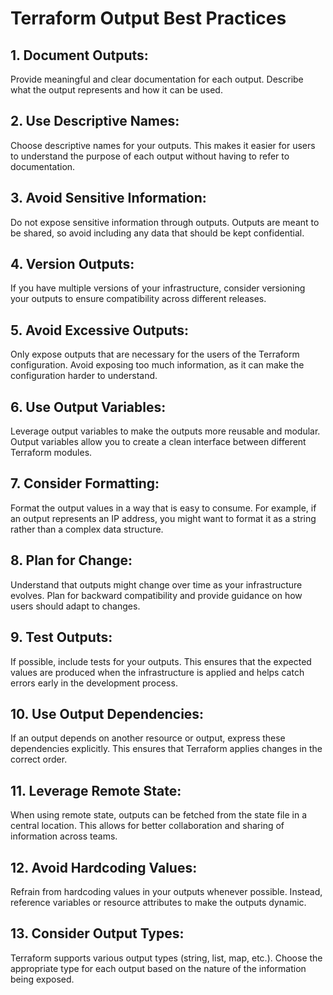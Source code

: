 # Terraform Output Best Practices

## 1. Document Outputs:

Provide meaningful and clear documentation for each output. Describe what the output represents and how it can be used.

## 2. Use Descriptive Names:

Choose descriptive names for your outputs. This makes it easier for users to understand the purpose of each output without having to refer to documentation.

## 3. Avoid Sensitive Information:

Do not expose sensitive information through outputs. Outputs are meant to be shared, so avoid including any data that should be kept confidential.

## 4. Version Outputs:

If you have multiple versions of your infrastructure, consider versioning your outputs to ensure compatibility across different releases.

## 5. Avoid Excessive Outputs:

Only expose outputs that are necessary for the users of the Terraform configuration. Avoid exposing too much information, as it can make the configuration harder to understand.

## 6. Use Output Variables:

Leverage output variables to make the outputs more reusable and modular. Output variables allow you to create a clean interface between different Terraform modules.

## 7. Consider Formatting:

Format the output values in a way that is easy to consume. For example, if an output represents an IP address, you might want to format it as a string rather than a complex data structure.

## 8. Plan for Change:

Understand that outputs might change over time as your infrastructure evolves. Plan for backward compatibility and provide guidance on how users should adapt to changes.

## 9. Test Outputs:

If possible, include tests for your outputs. This ensures that the expected values are produced when the infrastructure is applied and helps catch errors early in the development process.

## 10. Use Output Dependencies:

If an output depends on another resource or output, express these dependencies explicitly. This ensures that Terraform applies changes in the correct order.

## 11. Leverage Remote State:

When using remote state, outputs can be fetched from the state file in a central location. This allows for better collaboration and sharing of information across teams.

## 12. Avoid Hardcoding Values:

Refrain from hardcoding values in your outputs whenever possible. Instead, reference variables or resource attributes to make the outputs dynamic.

## 13. Consider Output Types:

Terraform supports various output types (string, list, map, etc.). Choose the appropriate type for each output based on the nature of the information being exposed.


